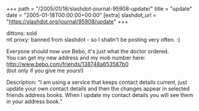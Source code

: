 +++
path = "/2005/01/18/slashdot-journal-95908-update/"
title = "update"
date = "2005-01-18T00:00:00+00:00"
[extra]
slashdot_url = "https://slashdot.org/journal/95908/update"
+++

<p>dittons: sold<br>ntl proxy: banned from slashdot - so I shalln't be posting very often.<nobr> </nobr>:(</p>
<p>Everyone should now use Bebo, it's just what the doctor ordered.<br>You can get my new address and my mob number here:<br><a href="http://www.bebo.com/friends/138748a653587b0">http://www.bebo.com/friends/138748a653587b0</a><br>(but only if you give me yours!)</p>
<p>Description: "I am using a service that keeps contact details current, just update your own contact details and then the changes appear in selected friends address books. When I update my contact details you will see them in your address book."</p>

